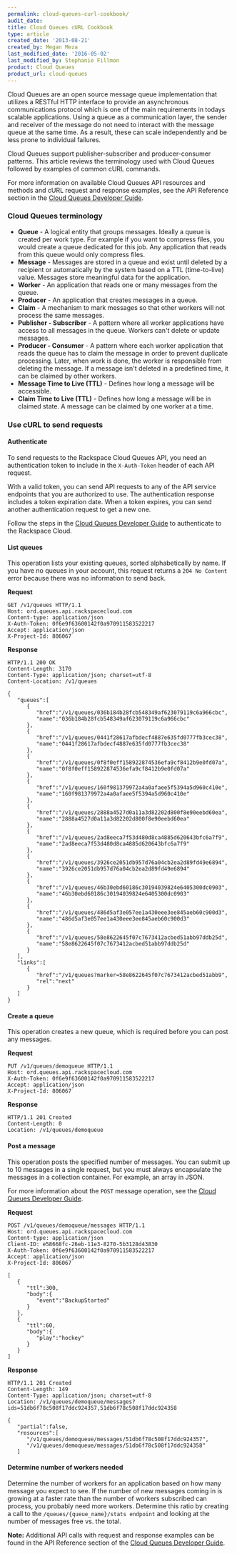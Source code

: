 ```yaml
---
permalink: cloud-queues-curl-cookbook/
audit_date:
title: Cloud Queues cURL Cookbook
type: article
created_date: '2013-08-21'
created_by: Megan Meza
last_modified_date: '2016-05-02'
last_modified_by: Stephanie Fillmon
product: Cloud Queues
product_url: cloud-queues
---
```


Cloud Queues are an open source message queue implementation that
utilizes a RESTful HTTP interface to provide an asynchronous
communications protocol which is one of the main requirements in todays
scalable applications. Using a queue as a communication layer, the
sender and receiver of the message do not need to interact with the
message queue at the same time. As a result, these can scale
independently and be less prone to individual failures.

Cloud Queues support publisher-subscriber and producer-consumer
patterns. This article reviews the terminology used with Cloud Queues followed by examples of common cURL commands.

For more information on available Cloud Queues API resources and methods and cURL request and response examples, see the API Reference section in the [Cloud Queues Developer Guide](https://developer.rackspace.com/docs/cloud-queues/v1/developer-guide/#document-api-reference).

### Cloud Queues terminology

-   **Queue** - A logical entity that groups messages. Ideally a queue is
    created per work type. For example if you want to compress files,
    you would create a queue dedicated for this job. Any application
    that reads from this queue would only compress files.
-   **Message** - Messages are stored in a queue and exist until deleted by a
    recipient or automatically by the system based on a
    TTL (time-to-live) value. Messages store meaningful data for
    the application.
-   **Worker** - An application that reads one or many messages from the
    queue.
-   **Producer** - An application that creates messages in a queue.
-   **Claim** - A mechanism to mark messages so that other workers will
    not process the same messages.
-   **Publisher - Subscriber** - A pattern where all worker applications
    have access to all messages in the queue. Workers can't delete or update messages.
-   **Producer - Consumer** - A pattern where each worker application that
    reads the queue has to claim the message in order to prevent
    duplicate processing. Later, when work is done, the worker is
    responsible from deleting the message. If a message isn't deleted in a
    predefined time, it can be claimed by other workers.
-   **Message Time to Live (TTL)** - Defines how long a message will be accessible.
-   **Claim Time to Live (TTL)** - Defines how long a message will
    be in claimed state. A message can be claimed by one worker at
    a time.

### Use cURL to send requests

#### Authenticate

To send requests to the Rackspace Cloud Queues API, you need an authentication token to include in the `X-Auth-Token` header of each API request.

With a valid token, you can send API requests to any of the API service endpoints that you are authorized to use. The authentication response includes a token expiration date. When a token expires, you can send another authentication request to get a new one.

Follow the steps in the [Cloud Queues Developer Guide](https://developer.rackspace.com/docs/cloud-queues/v1/developer-guide/#document-getting-started/authenticate) to authenticate to the Rackspace Cloud.

#### List queues

This operation lists your existing queues, sorted alphabetically by name. If you have no queues in your account, this request returns a `204 No Content` error because there was no information to send back.

**Request**

    GET /v1/queues HTTP/1.1
    Host: ord.queues.api.rackspacecloud.com
    Content-type: application/json
    X-Auth-Token: 0f6e9f63600142f0a970911583522217
    Accept: application/json
    X-Project-Id: 806067

**Response**

    HTTP/1.1 200 OK
    Content-Length: 3170
    Content-Type: application/json; charset=utf-8
    Content-Location: /v1/queues

    {
       "queues":[
          {
             "href":"/v1/queues/036b184b28fcb548349af623079119c6a966cbc",
             "name":"036b184b28fcb548349af623079119c6a966cbc"
          },
          {
             "href":"/v1/queues/0441f28617afbdecf4887e635fd0777fb3cec38",
             "name":"0441f28617afbdecf4887e635fd0777fb3cec38"
          },
          {
             "href":"/v1/queues/0f8f0eff158922874536efa9cf8412b9e0fd07a",
             "name":"0f8f0eff158922874536efa9cf8412b9e0fd07a"
          },
          {
             "href":"/v1/queues/160f981379972a4a0afaee5f5394a5d960c410e",
             "name":"160f981379972a4a0afaee5f5394a5d960c410e"
          },
          {
             "href":"/v1/queues/2888a4527d0a11a3d82202d800f8e90eebd60ea",
             "name":"2888a4527d0a11a3d82202d800f8e90eebd60ea"
          },
          {
             "href":"/v1/queues/2ad8eeca7f53d480d8ca4885d620643bfc6a7f9",
             "name":"2ad8eeca7f53d480d8ca4885d620643bfc6a7f9"
          },
          {
             "href":"/v1/queues/3926ce2051db957d76a04cb2ea2d89fd49e6894",
             "name":"3926ce2051db957d76a04cb2ea2d89fd49e6894"
          },
          {
             "href":"/v1/queues/46b30ebd60186c30194039824e6405300dc0903",
             "name":"46b30ebd60186c30194039824e6405300dc0903"
          },
          {
             "href":"/v1/queues/486d5af3e057ee1a430eee3ee845aeb60c900d3",
             "name":"486d5af3e057ee1a430eee3ee845aeb60c900d3"
          },
          {
             "href":"/v1/queues/58e8622645f07c7673412acbed51abb97ddb25d",
             "name":"58e8622645f07c7673412acbed51abb97ddb25d"
          }
       ],
       "links":[
          {
             "href":"/v1/queues?marker=58e8622645f07c7673412acbed51abb9",
             "rel":"next"
          }
       ]
    }

#### Create a queue

This operation creates a new queue, which is required before you can post any messages.

**Request**

    PUT /v1/queues/demoqueue HTTP/1.1
    Host: ord.queues.api.rackspacecloud.com
    X-Auth-Token: 0f6e9f63600142f0a970911583522217
    Accept: application/json
    X-Project-Id: 806067

**Response**

    HTTP/1.1 201 Created
    Content-Length: 0
    Location: /v1/queues/demoqueue

#### Post a message

This operation posts the specified number of messages. You can submit up to 10 messages in a single request, but you must always encapsulate the messages in a collection container. For example, an array in JSON.

For more information about the `POST` message operation, see the [Cloud Queues Developer Guide](https://developer.rackspace.com/docs/cloud-queues/v1/developer-guide/#post-message).

**Request**

    POST /v1/queues/demoqueue/messages HTTP/1.1
    Host: ord.queues.api.rackspacecloud.com
    Content-type: application/json
    Client-ID: e58668fc-26eb-11e3-8270-5b3128d43830
    X-Auth-Token: 0f6e9f63600142f0a970911583522217
    Accept: application/json
    X-Project-Id: 806067

    [
       {
          "ttl":300,
          "body":{
             "event":"BackupStarted"
          }
       },
       {
          "ttl":60,
          "body":{
             "play":"hockey"
          }
       }
    ]

**Response**

    HTTP/1.1 201 Created
    Content-Length: 149
    Content-Type: application/json; charset=utf-8
    Location: /v1/queues/demoqueue/messages?ids=51db6f78c508f17ddc924357,51db6f78c508f17ddc924358

    {
       "partial":false,
       "resources":[
          "/v1/queues/demoqueue/messages/51db6f78c508f17ddc924357",
          "/v1/queues/demoqueue/messages/51db6f78c508f17ddc924358"
       ]

#### Determine number of workers needed

Determine the number of workers for an application based on how many
message you expect to see. If the number of new messages coming in is
growing at a faster rate than the number of workers subscribed can
process, you probably need more workers. Determine this ratio by
creating a call to the `/queues/{queue_name}/stats endpoint` and looking
at the number of messages free vs. the total.

**Note:** Additional API calls with request and response examples can be found in the API Reference section of the [Cloud Queues Developer Guide](https://developer.rackspace.com/docs/cloud-queues/v1/developer-guide/#document-api-reference).
